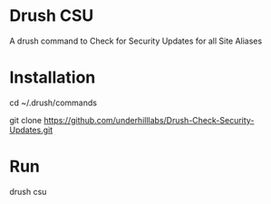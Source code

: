 Drush CSU
=========

A drush command to Check for Security Updates for all Site Aliases

Installation
=============
cd ~/.drush/commands

git clone https://github.com/underhilllabs/Drush-Check-Security-Updates.git

Run
====
drush csu
